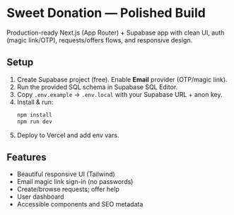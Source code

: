 # Sweet Donation — Polished Build

Production-ready Next.js (App Router) + Supabase app with clean UI, auth (magic link/OTP), requests/offers flows, and responsive design.

## Setup
1. Create Supabase project (free). Enable **Email** provider (OTP/magic link).
2. Run the provided SQL schema in Supabase SQL Editor.
3. Copy `.env.example` → `.env.local` with your Supabase URL + anon key.
4. Install & run:
   ```bash
   npm install
   npm run dev
   ```
5. Deploy to Vercel and add env vars.

## Features
- Beautiful responsive UI (Tailwind)
- Email magic link sign-in (no passwords)
- Create/browse requests; offer help
- User dashboard
- Accessible components and SEO metadata

